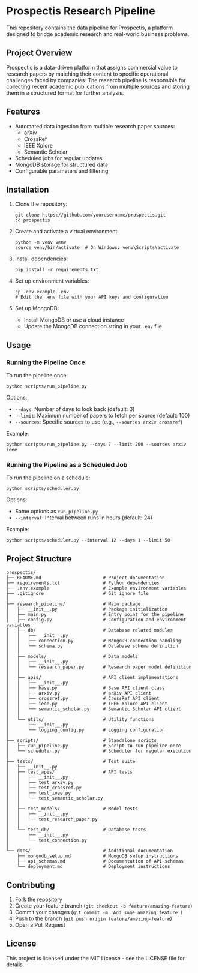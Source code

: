 # Prospectis Research Pipeline

This repository contains the data pipeline for Prospectis, a platform designed to bridge academic research and real-world business problems.

## Project Overview

Prospectis is a data-driven platform that assigns commercial value to research papers by matching their content to specific operational challenges faced by companies. The research pipeline is responsible for collecting recent academic publications from multiple sources and storing them in a structured format for further analysis.

## Features

- Automated data ingestion from multiple research paper sources:
  - arXiv
  - CrossRef
  - IEEE Xplore
  - Semantic Scholar
- Scheduled jobs for regular updates
- MongoDB storage for structured data
- Configurable parameters and filtering

## Installation

1. Clone the repository:
   ```
   git clone https://github.com/yourusername/prospectis.git
   cd prospectis
   ```

2. Create and activate a virtual environment:
   ```
   python -m venv venv
   source venv/bin/activate  # On Windows: venv\Scripts\activate
   ```

3. Install dependencies:
   ```
   pip install -r requirements.txt
   ```

4. Set up environment variables:
   ```
   cp .env.example .env
   # Edit the .env file with your API keys and configuration
   ```

5. Set up MongoDB:
   - Install MongoDB or use a cloud instance
   - Update the MongoDB connection string in your `.env` file

## Usage

### Running the Pipeline Once

To run the pipeline once:

```
python scripts/run_pipeline.py
```

Options:
- `--days`: Number of days to look back (default: 3)
- `--limit`: Maximum number of papers to fetch per source (default: 100)
- `--sources`: Specific sources to use (e.g., `--sources arxiv crossref`)

Example:
```
python scripts/run_pipeline.py --days 7 --limit 200 --sources arxiv ieee
```

### Running the Pipeline as a Scheduled Job

To run the pipeline on a schedule:

```
python scripts/scheduler.py
```

Options:
- Same options as `run_pipeline.py`
- `--interval`: Interval between runs in hours (default: 24)

Example:
```
python scripts/scheduler.py --interval 12 --days 1 --limit 50
```

## Project Structure

```
prospectis/
├── README.md                       # Project documentation
├── requirements.txt                # Python dependencies
├── .env.example                    # Example environment variables 
├── .gitignore                      # Git ignore file
│
├── research_pipeline/              # Main package
│   ├── __init__.py                 # Package initialization
│   ├── main.py                     # Entry point for the pipeline
│   ├── config.py                   # Configuration and environment variables
│   ├── db/                         # Database related modules
│   │   ├── __init__.py
│   │   ├── connection.py           # MongoDB connection handling
│   │   └── schema.py               # Database schema definition
│   │
│   ├── models/                     # Data models
│   │   ├── __init__.py
│   │   └── research_paper.py       # Research paper model definition
│   │
│   ├── apis/                       # API client implementations
│   │   ├── __init__.py
│   │   ├── base.py                 # Base API client class
│   │   ├── arxiv.py                # arXiv API client
│   │   ├── crossref.py             # CrossRef API client
│   │   ├── ieee.py                 # IEEE Xplore API client
│   │   └── semantic_scholar.py     # Semantic Scholar API client
│   │
│   └── utils/                      # Utility functions
│       ├── __init__.py
│       └── logging_config.py       # Logging configuration
│
├── scripts/                        # Standalone scripts
│   ├── run_pipeline.py             # Script to run pipeline once
│   └── scheduler.py                # Scheduler for regular execution
│
├── tests/                          # Test suite
│   ├── __init__.py
│   ├── test_apis/                  # API tests
│   │   ├── __init__.py
│   │   ├── test_arxiv.py
│   │   ├── test_crossref.py
│   │   ├── test_ieee.py
│   │   └── test_semantic_scholar.py
│   │
│   ├── test_models/                # Model tests
│   │   ├── __init__.py
│   │   └── test_research_paper.py
│   │
│   └── test_db/                    # Database tests
│       ├── __init__.py
│       └── test_connection.py
│
└── docs/                           # Additional documentation
    ├── mongodb_setup.md            # MongoDB setup instructions
    ├── api_schemas.md              # Documentation of API schemas
    └── deployment.md               # Deployment instructions
```

## Contributing

1. Fork the repository
2. Create your feature branch (`git checkout -b feature/amazing-feature`)
3. Commit your changes (`git commit -m 'Add some amazing feature'`)
4. Push to the branch (`git push origin feature/amazing-feature`)
5. Open a Pull Request

## License

This project is licensed under the MIT License - see the LICENSE file for details.